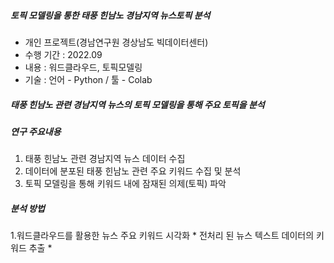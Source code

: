 ##### 토픽 모델링을 통한 태풍 힌남노 경남지역 뉴스토픽 분석
 * 개인 프로젝트(경남연구원 경상남도 빅데이터센터)
 * 수행 기간 : 2022.09
 * 내용 : 워드클라우드, 토픽모델링
 * 기술 : 언어 - Python / 툴 - Colab

##### 태풍 힌남노 관련 경남지역 뉴스의 토픽 모델링을 통해 주요 토픽을 분석

##### 연구 주요내용
 1. 태풍 힌남노 관련 경남지역 뉴스 데이터 수집
 2. 데이터에 분포된 태풍 힌남노 관련 주요 키워드 수집 및 분석
 3. 토픽 모델링을 통해 키워드 내에 잠재된 의제(토픽) 파악

##### 분석 방법
 1.워드클라우드를 활용한 뉴스 주요 키워드 시각화
    * 전처리 된 뉴스 텍스트 데이터의 키워드 추출
    * 
